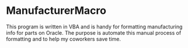# ManufacturerMacro
This program is written in VBA and is handy for formatting manufacturing info for parts on Oracle. The purpose is automate this manual process of formatting and to help my coworkers save time.
